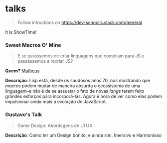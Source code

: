 # talks

> Follow intructions on https://dev-schoolls.slack.com/general 

It is ShowTime!

### Sweet Macros O' Mine

> E se parássemos de criar linguagens que compilam para JS e passássemos a recriar JS?

**Quem?** [Matheus](github.com/ythecombinator)

**Descrição**: Lisp está, desde os saudosos anos 70, nos mostrando que *macros* podem mudar de maneira absurda o ecossistema de uma linguagem–e não é de se assustar o fato de novas *langs* terem feito grandes esforços para incorporá-las. Agora é hora de ver como elas podem impulsionar ainda mais a evolução do JavaScript.


### Gustavo's Talk

> Game Design: Abordagens de UI UX


**Descrição**: Como ter um Design bonito, e ainda sim, Imersivo e Harmonioso